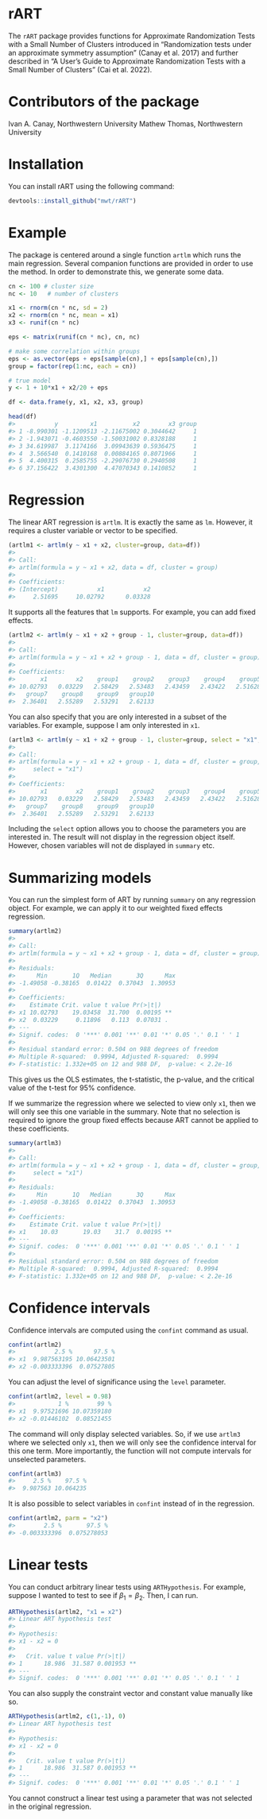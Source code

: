 # rART

The `rART` package provides functions for Approximate Randomization
Tests with a Small Number of Clusters introduced in “Randomization tests
under an approximate symmetry assumption” (Canay et al. 2017) and
further described in “A User’s Guide to Approximate Randomization Tests
with a Small Number of Clusters” (Cai et al. 2022).

# Contributors of the package

Ivan A. Canay, Northwestern University
Mathew Thomas, Northwestern University 

# Installation

You can install rART using the following command:

``` r
devtools::install_github("mwt/rART")
```

# Example

The package is centered around a single function `artlm` which runs the
main regression. Several companion functions are provided in order to
use the method. In order to demonstrate this, we generate some data.

``` r
cn <- 100 # cluster size
nc <- 10   # number of clusters

x1 <- rnorm(cn * nc, sd = 2)
x2 <- rnorm(cn * nc, mean = x1)
x3 <- runif(cn * nc)

eps <- matrix(runif(cn * nc), cn, nc)

# make some correlation within groups
eps <- as.vector(eps + eps[sample(cn),] + eps[sample(cn),])
group = factor(rep(1:nc, each = cn))

# true model
y <- 1 + 10*x1 + x2/20 + eps

df <- data.frame(y, x1, x2, x3, group)

head(df)
#>           y         x1          x2        x3 group
#> 1 -8.990301 -1.1209513 -2.11675002 0.3044642     1
#> 2 -1.943071 -0.4603550 -1.50031002 0.8328188     1
#> 3 34.619987  3.1174166  3.09943639 0.5936475     1
#> 4  3.566540  0.1410168  0.00884165 0.8071966     1
#> 5  4.400315  0.2585755 -2.29076730 0.2940508     1
#> 6 37.156422  3.4301300  4.47070343 0.1410852     1
```

# Regression

The linear ART regression is `artlm`. It is exactly the same as `lm`.
However, it requires a cluster variable or vector to be specified.

``` r
(artlm1 <- artlm(y ~ x1 + x2, cluster=group, data=df))
#> 
#> Call:
#> artlm(formula = y ~ x1 + x2, data = df, cluster = group)
#> 
#> Coefficients:
#> (Intercept)           x1           x2  
#>     2.51695     10.02792      0.03328
```

It supports all the features that `lm` supports. For example, you can
add fixed effects.

``` r
(artlm2 <- artlm(y ~ x1 + x2 + group - 1, cluster=group, data=df))
#> 
#> Call:
#> artlm(formula = y ~ x1 + x2 + group - 1, data = df, cluster = group)
#> 
#> Coefficients:
#>       x1        x2    group1    group2    group3    group4    group5    group6  
#> 10.02793   0.03229   2.58429   2.53483   2.43459   2.43422   2.51628   2.59488  
#>   group7    group8    group9   group10  
#>  2.36401   2.55289   2.53291   2.62133
```

You can also specify that you are only interested in a subset of the
variables. For example, suppose I am only interested in `x1`.

``` r
(artlm3 <- artlm(y ~ x1 + x2 + group - 1, cluster=group, select = "x1", data=df))
#> 
#> Call:
#> artlm(formula = y ~ x1 + x2 + group - 1, data = df, cluster = group, 
#>     select = "x1")
#> 
#> Coefficients:
#>       x1        x2    group1    group2    group3    group4    group5    group6  
#> 10.02793   0.03229   2.58429   2.53483   2.43459   2.43422   2.51628   2.59488  
#>   group7    group8    group9   group10  
#>  2.36401   2.55289   2.53291   2.62133
```

Including the `select` option allows you to choose the parameters you
are interested in. The result will not display in the regression object
itself. However, chosen variables will not de displayed in `summary`
etc.

# Summarizing models

You can run the simplest form of ART by running `summary` on any
regression object. For example, we can apply it to our weighted fixed
effects regression.

``` r
summary(artlm2)
#> 
#> Call:
#> artlm(formula = y ~ x1 + x2 + group - 1, data = df, cluster = group)
#> 
#> Residuals:
#>      Min       1Q   Median       3Q      Max 
#> -1.49058 -0.38165  0.01422  0.37043  1.30953 
#> 
#> Coefficients:
#>    Estimate Crit. value t value Pr(>|t|)   
#> x1 10.02793    19.03458  31.700  0.00195 **
#> x2  0.03229     0.11896   0.113  0.07031 . 
#> ---
#> Signif. codes:  0 '***' 0.001 '**' 0.01 '*' 0.05 '.' 0.1 ' ' 1
#> 
#> Residual standard error: 0.504 on 988 degrees of freedom
#> Multiple R-squared:  0.9994, Adjusted R-squared:  0.9994 
#> F-statistic: 1.332e+05 on 12 and 988 DF,  p-value: < 2.2e-16
```

This gives us the OLS estimates, the t-statistic, the p-value, and the
critical value of the t-test for 95% confidence.

If we summarize the regression where we selected to view only `x1`, then
we will only see this one variable in the summary. Note that no
selection is required to ignore the group fixed effects because ART
cannot be applied to these coefficients.

``` r
summary(artlm3)
#> 
#> Call:
#> artlm(formula = y ~ x1 + x2 + group - 1, data = df, cluster = group, 
#>     select = "x1")
#> 
#> Residuals:
#>      Min       1Q   Median       3Q      Max 
#> -1.49058 -0.38165  0.01422  0.37043  1.30953 
#> 
#> Coefficients:
#>    Estimate Crit. value t value Pr(>|t|)   
#> x1    10.03       19.03    31.7  0.00195 **
#> ---
#> Signif. codes:  0 '***' 0.001 '**' 0.01 '*' 0.05 '.' 0.1 ' ' 1
#> 
#> Residual standard error: 0.504 on 988 degrees of freedom
#> Multiple R-squared:  0.9994, Adjusted R-squared:  0.9994 
#> F-statistic: 1.332e+05 on 12 and 988 DF,  p-value: < 2.2e-16
```

# Confidence intervals

Confidence intervals are computed using the `confint` command as usual.

``` r
confint(artlm2)
#>           2.5 %      97.5 %
#> x1  9.987563195 10.06423501
#> x2 -0.003333396  0.07527805
```

You can adjust the level of significance using the `level` parameter.

``` r
confint(artlm2, level = 0.98)
#>            1 %        99 %
#> x1  9.97521696 10.07359180
#> x2 -0.01446102  0.08521455
```

The command will only display selected variables. So, if we use `artlm3`
where we selected only `x1`, then we will only see the confidence
interval for this one term. More importantly, the function will not
compute intervals for unselected parameters.

``` r
confint(artlm3)
#>     2.5 %    97.5 % 
#>  9.987563 10.064235
```

It is also possible to select variables in `confint` instead of in the
regression.

``` r
confint(artlm2, parm = "x2")
#>        2.5 %       97.5 % 
#> -0.003333396  0.075278053
```

# Linear tests

You can conduct arbitrary linear tests using `ARTHypothesis`. For
example, suppose I wanted to test to see if
*β*<sub>1</sub> = *β*<sub>2</sub>. Then, I can run.

``` r
ARTHypothesis(artlm2, "x1 = x2")
#> Linear ART hypothesis test
#> 
#> Hypothesis:
#> x1 - x2 = 0
#> 
#>   Crit. value t value Pr(>|t|)   
#> 1      18.986  31.587 0.001953 **
#> ---
#> Signif. codes:  0 '***' 0.001 '**' 0.01 '*' 0.05 '.' 0.1 ' ' 1
```

You can also supply the constraint vector and constant value manually
like so.

``` r
ARTHypothesis(artlm2, c(1,-1), 0)
#> Linear ART hypothesis test
#> 
#> Hypothesis:
#> x1 - x2 = 0
#> 
#>   Crit. value t value Pr(>|t|)   
#> 1      18.986  31.587 0.001953 **
#> ---
#> Signif. codes:  0 '***' 0.001 '**' 0.01 '*' 0.05 '.' 0.1 ' ' 1
```

You cannot construct a linear test using a parameter that was not
selected in the original regression.
